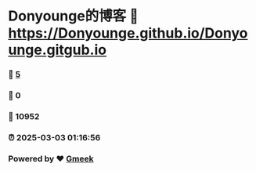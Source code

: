 # Donyounge的博客 :link: https://Donyounge.github.io/Donyounge.gitgub.io 
### :page_facing_up: [5](https://Donyounge.github.io/Donyounge.gitgub.io/tag.html) 
### :speech_balloon: 0 
### :hibiscus: 10952 
### :alarm_clock: 2025-03-03 01:16:56 
### Powered by :heart: [Gmeek](https://github.com/Meekdai/Gmeek)
